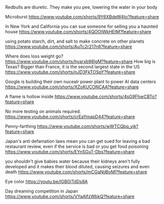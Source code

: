 Redbulls are diuretic. They make you pee, lowering the water in your body

Microburst https://www.youtube.com/shorts/9Y6XBdeW4to?feature=share

In New York and California you can sue someone for selling you a haunted house
https://www.youtube.com/shorts/4QOOlWkHEtM?feature=share

using potato starch, dirt, and salt to make concrete on other planets https://www.youtube.com/shorts/AuTc2r217n8?feature=share

Where does loss weight go? https://www.youtube.com/shorts/hyarxb96lgM?feature=share
 How big is Texas? Bigger than France, it is the second largest state in the US https://www.youtube.com/shorts/nJD3FkTOSpY?feature=share

Google is building their own nucealr power plant to power AI data centers https://www.youtube.com/shorts/XZoKUCONCAA?feature=share

A flame is hollow inside https://www.youtube.com/shorts/4sG9FhwCBTo?feature=share

No more testing on animals required. https://www.youtube.com/shorts/crEaYmapD44?feature=share

Penny-farthing https://www.youtube.com/shorts/wWTCQbq_vjk?feature=share

Japan's anti defamation laws mean you can get sued for leaving a bad restaurant review, even if the service is bad or you get food poisoning https://www.youtube.com/shorts/EYnSGuT-Dbs?feature=share

you shouldn't give babies water because their kidneys aren't fully developed and it makes their blood diluted, causing seizures and even death https://www.youtube.com/shorts/mCGaNjjBoMI?feature=share


Eye color https://youtu.be/IGBGlTdDs8A

Day dreaming competition in Japan https://www.youtube.com/shorts/VYaAlfzWbkQ?feature=share